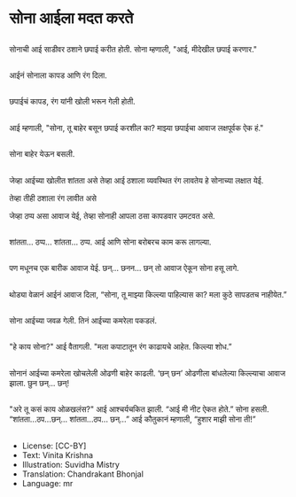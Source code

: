 # सोना आईला मदत करते

##
सोनाची आई साडीवर ठशाने छपाई करीत होती. सोना म्हणाली, "आई, मीदेखील छपाई करणार."

##
आईनं सोनाला कापड आणि रंग दिला.

##
छपाईचं कापड, रंग यांनी खोली भरून गेली होती.

##
आई म्हणाली, "सोना, तू बाहेर बसून छपाई करशील का? माझ्या छपाईचा आवाज लक्षपूर्वक ऐक हं."

##
सोना बाहेर येऊन बसली.

##
जेव्हा आईच्या खोलीत शांतता असे तेव्हा आई ठशाला व्यवस्थित रंग लावतेय हे सोनाच्या लक्षात येई.

तेव्हा तीही ठशाला रंग लावीत असे

जेव्हा ठप्प असा आवाज येई, तेव्हा सोनाही आपला ठसा कापडवार उमटवत असे.

##
शांतता... ठप्प... शांतता... ठप्प. आई आणि सोना बरोबरच काम करू लागल्या.

##
पण मधूनच एक  बारीक आवाज येई. 
छन्... छनन... छन् 
तो आवाज ऐकून 
सोना हसू लागे.

##
थोड्या वेळानं आईनं आवाज दिला, “सोना, तू माझ्या किल्ल्या पाहिल्यास का? मला कुठे सापडतच नाहीयेत.”

##
सोना आईच्या जवळ गेली. तिनं आईच्या कमरेला पकडलं.

##
"हे काय सोना?" आई वैतागली.
"मला कपाटातून रंग काढायचे आहेत. किल्ल्या शोध.”

##
सोनानं आईच्या कमरेला खोचलेली ओढणी बाहेर काढली. ‘छन् छन’ ओढणीला बांधलेल्या किल्ल्याचा आवाज झाला.
छुन छन्... छन्!

##
"अरे तू कसं काय ओळखलंस?" आई आश्चर्यचकित झाली.
“आई मी नीट ऐकत होते.” सोना हसली.
“शांतता...ठप...छन्... शांतता...ठप... छन्...”
आई कौतुकानं म्हणाली, “हुशार माझी सोना ती!”

##
* License: [CC-BY]
* Text: Vinita Krishna
* Illustration: Suvidha Mistry
* Translation: Chandrakant Bhonjal
* Language: mr
